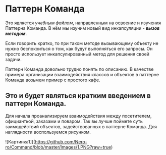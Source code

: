 # Паттерн Команда #
Это является *учебным файлом*, направленным на освоение и изучения Паттерна Команда.
В нём мы изучим новый вид инкапсуляции - ***вызов методом***.

Если говорить кратко, то при таком методе вызывающему объекту не нужно беспокоиться о том, как будут выполняться его запросы. Он просто использует инкапсулированный метод для решения своей задачи.

Паттерн  Команда  довольно  трудно  понять  по  описанию. В качестве примера организации взаимодействия классов  и  объектов  в  паттерне Команда возьмем пример с простого кафе.
## Это и будет являться кратким введением в паттерн Команда.

Для начала проанализируем  взаимодействия  между  посетителем, официанткой,  заказами  и  поваром.  Так  вы  лучше  поймете  суть заимодействий объектов, задействованных в паттерне Команда. 
Для наглядности воспользуемся рисунком.

![Картинка1][(https://github.com/Nero-ro/Command/blob/master/Images/1.PNG?raw=true)
